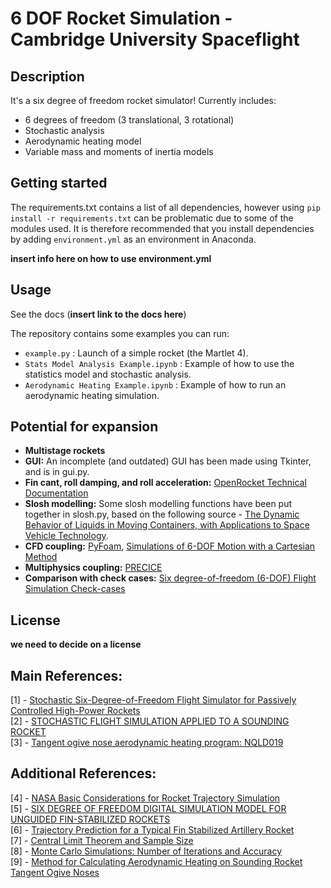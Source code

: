 # 6 DOF Rocket Simulation - Cambridge University Spaceflight
## Description
It's a six degree of freedom rocket simulator! Currently includes:
- 6 degrees of freedom (3 translational, 3 rotational)
- Stochastic analysis
- Aerodynamic heating model
- Variable mass and moments of inertia models  

## Getting started
The requirements.txt contains a list of all dependencies, however using `pip install -r requirements.txt` can be problematic due to some of the modules used. It is therefore recommended that you install dependencies by adding `environment.yml` as an environment in Anaconda.  

**insert info here on how to use environment.yml**


## Usage
See the docs (**insert link to the docs here**)  

The repository contains some examples you can run:  
- `example.py` : Launch of a simple rocket (the Martlet 4).  
- `Stats Model Analysis Example.ipynb` : Example of how to use the statistics model and stochastic analysis.  
- `Aerodynamic Heating Example.ipynb` : Example of how to run an aerodynamic heating simulation.  


## Potential for expansion
- **Multistage rockets**
- **GUI:** An incomplete (and outdated) GUI has been made using Tkinter, and is in gui.py.
- **Fin cant, roll damping, and roll acceleration:** [OpenRocket Technical Documentation](http://openrocket.info/documentation.html)
- **Slosh modelling:** Some slosh modelling functions have been put together in slosh.py, based on the following source - [The Dynamic Behavior of Liquids in Moving Containers, with Applications to Space Vehicle Technology](https://ntrs.nasa.gov/citations/19670006555).
- **CFD coupling:** [PyFoam](https://openfoamwiki.net/index.php/Contrib/PyFoam), [Simulations of 6-DOF Motion
with a Cartesian Method](https://pdfs.semanticscholar.org/ace3/5a61803390b0e0b70f6ca34492ad20a03e03.pdf)
- **Multiphysics coupling:** [PRECICE](https://www.precice.org/)
- **Comparison with check cases:** [Six degree-of-freedom (6-DOF) Flight Simulation Check-cases](https://nescacademy.nasa.gov/flightsim/)  


## License
**we need to decide on a license**

## Main References:
[1] - [Stochastic Six-Degree-of-Freedom Flight Simulator for Passively Controlled High-Power Rockets](https://ascelibrary.org/doi/10.1061/%28ASCE%29AS.1943-5525.0000051)  
[2] - [STOCHASTIC FLIGHT SIMULATION APPLIED TO A SOUNDING ROCKET](https://sci-hub.do/10.2514/6.iac-04-a.1.07)  
[3] - [Tangent ogive nose aerodynamic heating program: NQLD019](https://ntrs.nasa.gov/citations/19730063810)  

## Additional References:
[4] - [NASA Basic Considerations for Rocket Trajectory Simulation](https://apps.dtic.mil/sti/pdfs/AD0642855.pdf)  
[5] - [SIX DEGREE OF FREEDOM DIGITAL SIMULATION MODEL FOR UNGUIDED FIN-STABILIZED ROCKETS](https://apps.dtic.mil/dtic/tr/fulltext/u2/452106.pdf)  
[6] - [Trajectory Prediction for a Typical Fin Stabilized Artillery Rocket](https://journals.ekb.eg/article_23742_f19c1da1a61e78c1f5bb7ce58a7b30dd.pdf)  
[7] - [Central Limit Theorem and Sample Size](https://www.umass.edu/remp/Papers/Smith&Wells_NERA06.pdf)  
[8] - [Monte Carlo Simulations: Number of Iterations and Accuracy](https://apps.dtic.mil/dtic/tr/fulltext/u2/a621501.pdf)  
[9] - [Method for Calculating Aerodynamic Heating on Sounding Rocket Tangent Ogive Noses](https://arc.aiaa.org/doi/abs/10.2514/3.62081)  




